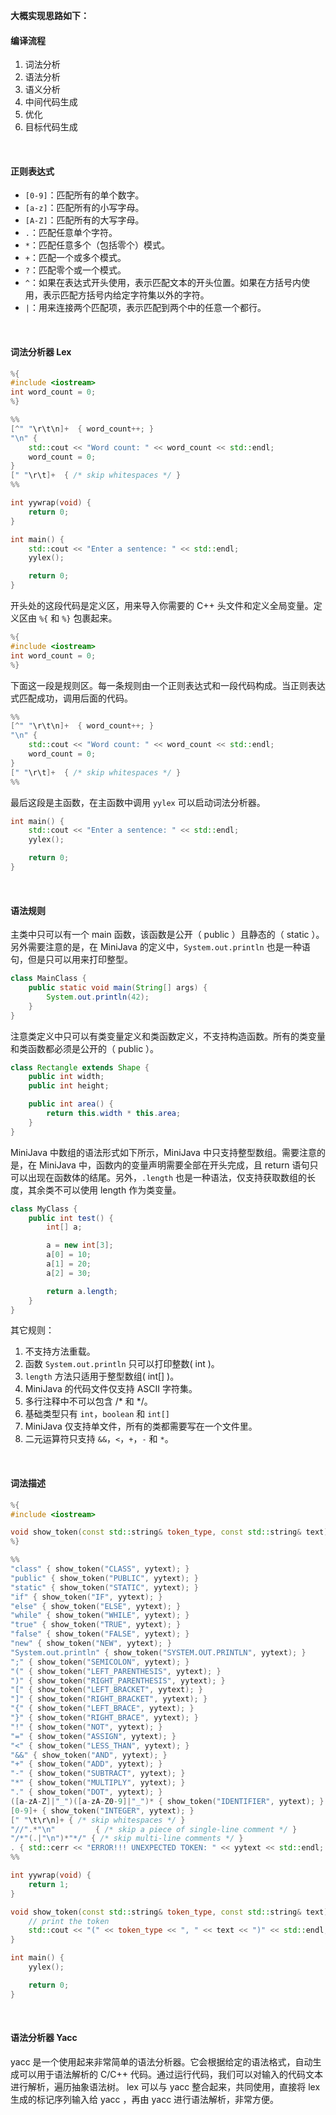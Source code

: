 **大概实现思路如下：**

#### 编译流程
1. 词法分析
2. 语法分析
3. 语义分析
4. 中间代码生成
5. 优化
6. 目标代码生成

<br/>

#### 正则表达式

- `[0-9]`：匹配所有的单个数字。
- `[a-z]`：匹配所有的小写字母。
- `[A-Z]`：匹配所有的大写字母。
- `.`：匹配任意单个字符。
- `*`：匹配任意多个（包括零个）模式。
- `+`：匹配一个或多个模式。
- `?`：匹配零个或一个模式。
- `^`：如果在表达式开头使用，表示匹配文本的开头位置。如果在方括号内使用，表示匹配方括号内给定字符集以外的字符。
- `|`：用来连接两个匹配项，表示匹配到两个中的任意一个都行。

<br/>

#### 词法分析器 Lex

```cpp
%{
#include <iostream>
int word_count = 0;
%}

%%
[^" "\r\t\n]+  { word_count++; }
"\n" {
    std::cout << "Word count: " << word_count << std::endl;
    word_count = 0;
}
[" "\r\t]+  { /* skip whitespaces */ }
%%

int yywrap(void) {
    return 0;
}

int main() {
    std::cout << "Enter a sentence: " << std::endl;
    yylex();

    return 0;
}
```



开头处的这段代码是定义区，用来导入你需要的 C++ 头文件和定义全局变量。定义区由 `%{` 和 `%}` 包裹起来。

```cpp
%{
#include <iostream>
int word_count = 0;
%}
```



下面这一段是规则区。每一条规则由一个正则表达式和一段代码构成。当正则表达式匹配成功，调用后面的代码。

```cpp
%%
[^" "\r\t\n]+  { word_count++; }
"\n" {
    std::cout << "Word count: " << word_count << std::endl;
    word_count = 0;
}
[" "\r\t]+  { /* skip whitespaces */ }
%%
```



最后这段是主函数，在主函数中调用 `yylex` 可以启动词法分析器。

```cpp
int main() {
    std::cout << "Enter a sentence: " << std::endl;
    yylex();

    return 0;
}
```

<br/>

#### 语法规则

主类中只可以有一个 main 函数，该函数是公开（ public ）且静态的（ static ）。另外需要注意的是，在 MiniJava 的定义中，`System.out.println` 也是一种语句，但是只可以用来打印整型。

```java
class MainClass {
    public static void main(String[] args) {
        System.out.println(42);
    }
}
```



注意类定义中只可以有类变量定义和类函数定义，不支持构造函数。所有的类变量和类函数都必须是公开的（ public ）。

```java
class Rectangle extends Shape {
    public int width;
    public int height;

    public int area() {
        return this.width * this.area;
    }
}
```



MiniJava 中数组的语法形式如下所示，MiniJava 中只支持整型数组。需要注意的是，在 MiniJava 中，函数内的变量声明需要全部在开头完成，且 return 语句只可以出现在函数体的结尾。另外，`.length` 也是一种语法，仅支持获取数组的长度，其余类不可以使用 length 作为类变量。

```java
class MyClass {
    public int test() {
        int[] a;

        a = new int[3];
        a[0] = 10;
        a[1] = 20;
        a[2] = 30;

        return a.length;
    }
}
```



其它规则：

1. 不支持方法重载。
2. 函数 `System.out.println` 只可以打印整数( int )。
3. `length` 方法只适用于整型数组( int[] )。
4. MiniJava 的代码文件仅支持 ASCII 字符集。
5. 多行注释中不可以包含 /* 和 */。
6. 基础类型只有 `int`，`boolean` 和 `int[]`
7. MiniJava 仅支持单文件，所有的类都需要写在一个文件里。
8. 二元运算符只支持 `&&`，`<`，`+`，`-` 和 `*`。

<br/>

#### 词法描述

```cpp
%{
#include <iostream>

void show_token(const std::string& token_type, const std::string& text);
%}

%%
"class" { show_token("CLASS", yytext); }
"public" { show_token("PUBLIC", yytext); }
"static" { show_token("STATIC", yytext); }
"if" { show_token("IF", yytext); }
"else" { show_token("ELSE", yytext); }
"while" { show_token("WHILE", yytext); }
"true" { show_token("TRUE", yytext); }
"false" { show_token("FALSE", yytext); }
"new" { show_token("NEW", yytext); }
"System.out.println" { show_token("SYSTEM.OUT.PRINTLN", yytext); }
";" { show_token("SEMICOLON", yytext); }
"(" { show_token("LEFT_PARENTHESIS", yytext); }
")" { show_token("RIGHT_PARENTHESIS", yytext); }
"[" { show_token("LEFT_BRACKET", yytext); }
"]" { show_token("RIGHT_BRACKET", yytext); }
"{" { show_token("LEFT_BRACE", yytext); }
"}" { show_token("RIGHT_BRACE", yytext); }
"!" { show_token("NOT", yytext); }
"=" { show_token("ASSIGN", yytext); }
"<" { show_token("LESS_THAN", yytext); }
"&&" { show_token("AND", yytext); }
"+" { show_token("ADD", yytext); }
"-" { show_token("SUBTRACT", yytext); }
"*" { show_token("MULTIPLY", yytext); }
"." { show_token("DOT", yytext); }
([a-zA-Z]|"_")([a-zA-Z0-9]|"_")* { show_token("IDENTIFIER", yytext); }
[0-9]+ { show_token("INTEGER", yytext); }
[" "\t\r\n]+ { /* skip whitespaces */ }
"//".*"\n"         { /* skip a piece of single-line comment */ }
"/*"(.|"\n")*"*/" { /* skip multi-line comments */ }
. { std::cerr << "ERROR!!! UNEXPECTED TOKEN: " << yytext << std::endl; }
%%

int yywrap(void) {
    return 1;
}

void show_token(const std::string& token_type, const std::string& text) {
    // print the token
    std::cout << "(" << token_type << ", " << text << ")" << std::endl;
}

int main() {
    yylex();

    return 0;
}
```

<br/>

#### 语法分析器 Yacc

yacc 是一个使用起来非常简单的语法分析器。它会根据给定的语法格式，自动生成可以用于语法解析的 C/C++  代码。通过运行代码，我们可以对输入的代码文本进行解析，遍历抽象语法树。 lex 可以与 yacc 整合起来，共同使用，直接将 lex  生成的标记序列输入给 yacc ，再由 yacc 进行语法解析，非常方便。

